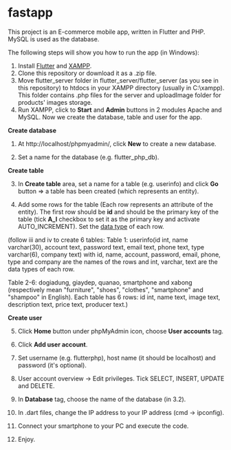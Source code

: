 # fastapp

This project is an E-commerce mobile app, written in Flutter and PHP. MySQL is used as the database.

The following steps will show you how to run the app (in Windows):
1. Install [Flutter](https://flutter.dev/docs/get-started/install) and [XAMPP](https://www.apachefriends.org/download.html).
2. Clone this repository or download it as a .zip file.
3. Move flutter_server folder in flutter_server/flutter_server (as you see in this repository) to htdocs in your XAMPP directory (usually in C:\xampp). This folder contains .php files for the server and uploadImage folder for products' images storage.
4. Run XAMPP, click to **Start** and **Admin** buttons in 2 modules Apache and MySQL. Now we create the database, table and user for the app. 

**Create database**

  1. At http://localhost/phpmyadmin/, click **New** to create a new database.

  2. Set a name for the database (e.g. flutter_php_db).

**Create table**

  3. In **Create table** area, set a name for a table (e.g. userinfo) and click **Go** button => a table has been created (which represents an entity).

  4. Add some rows for the table (Each row represents an attribute of the entity). The first row should be **id** and should be the primary key of the table (tick **A_I** checkbox to set it as the primary key and activate AUTO_INCREMENT). Set the [data type](https://www.w3schools.com/sql/sql_datatypes.asp) of each row. 

(follow iii and iv to create 6 tables: 
Table 1: userinfo(id int, name varchar(30), account text, password text, email text, phone text, type varchar(6), company text) with id, name, account, password, email, phone, type and company are the names of the rows and int, varchar, text are the data types of each row.

Table 2-6: dogiadung, giaydep, quanao, smartphone and xabong (respectively mean "furniture", "shoes", "clothes", "smartphone" and "shampoo" in English). Each table has 6 rows: id int, name text, image text, description text, price text, producer text.)

**Create user**

  5. Click **Home** button under phpMyAdmin icon, choose **User accounts** tag.

  6. Click **Add user account**.

  7. Set username (e.g. flutterphp), host name (it should be localhost) and password (it's optional).

  8. User account overview -> Edit privileges. Tick SELECT, INSERT, UPDATE and DELETE.

  9. In **Database** tag, choose the name of the database (in 3.2).

5. In .dart files, change the IP address to your IP address (cmd -> ipconfig).
6. Connect your smartphone to your PC and execute the code.
7. Enjoy.
